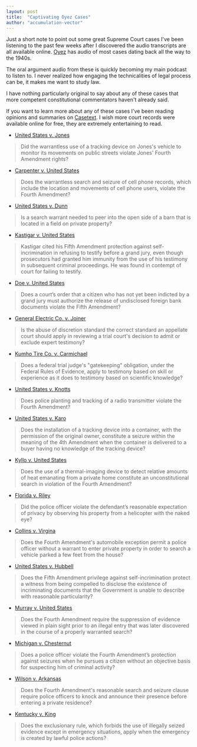```yaml
---
layout: post
title:  "Captivating Oyez Cases"
author: "accumulation-vector"
---
```


Just a short note to point out some great Supreme Court cases I've been listening to the past few weeks after I discovered the audio transcripts are all available online. [Oyez](https://www.oyez.org/) has audio of most cases dating back all the way to the 1940s. 

The oral argument audio from these is quickly becoming my main podcast to listen to. I never realized how engaging the technicalities of legal process can be, it makes me want to study law. 

I have nothing particularly original to say about any of these cases that more competent constitutional commentators haven't already said.

If you want to learn more about any of these cases I've been reading opinions and summaries on [Casetext](https://casetext.com/). I wish more court records were available online for free, they are extremely entertaining to read.

- [United States v. Jones](https://www.oyez.org/cases/2011/10-1259)<br>
>Did the warrantless use of a tracking device on Jones's vehicle to monitor its movements on public streets violate Jones' Fourth Amendment rights?<br>

- [Carpenter v. United States](https://www.oyez.org/cases/2017/16-402)<br>
>Does the warrantless search and seizure of cell phone records, which include the location and movements of cell phone users, violate the Fourth Amendment?<br>

- [United States v. Dunn](https://www.oyez.org/cases/1978/77-6949)<BR>
>Is a search warrant needed to peer into the open side of a barn that is located in a field on private property?<br>

- [Kastigar v. United States](https://www.oyez.org/cases/1971/70-117)<br>
>Kastigar cited his Fifth Amendment protection against self-incrimination in refusing to testify before a grand jury, even though prosecutors had granted him immunity from the use of his testimony in subsequent criminal proceedings. He was found in contempt of court for failing to testify.<br>

- [Doe v. United States](https://www.oyez.org/cases/1987/86-1753)<br>
>Does a court’s order that a citizen who has not yet been indicted by a grand jury must authorize the release of undisclosed foreign bank documents violate the Fifth Amendment?<br>

- [General Electric Co. v. Joiner](https://www.oyez.org/cases/1997/96-188)<br>
>Is the abuse of discretion standard the correct standard an appellate court should apply in reviewing a trial court's decision to admit or exclude expert testimony?

- [Kumho Tire Co. v. Carmichael](https://www.oyez.org/cases/1998/97-1709)<br>
>Does a federal trial judge's "gatekeeping" obligation, under the Federal Rules of Evidence, apply to testimony based on skill or experience as it does to testimony based on scientific knowledge?

- [United States v. Knotts](https://www.oyez.org/cases/1982/81-1802)<br>
>Does police planting and tracking of a radio transmitter violate the Fourth Amendment?

- [United States v. Karo](https://www.oyez.org/cases/1983/83-850)<br>
>Does the installation of a tracking device into a container, with the permission of the original owner, constitute a seizure within the meaning of the 4th Amendment when the container is delivered to a buyer having no knowledge of the tracking device?

- [Kyllo v. United States](https://www.oyez.org/cases/2000/99-8508)<br>
>Does the use of a thermal-imaging device to detect relative amounts of heat emanating from a private home constitute an unconstitutional search in violation of the Fourth Amendment?

- [Florida v. Riley](https://www.oyez.org/cases/1988/87-764)<br>
>Did the police officer violate the defendant’s reasonable expectation of privacy by observing his property from a helicopter with the naked eye?<br>

- [Collins v. Virgina](https://www.oyez.org/cases/2017/16-1027)<br>
>Does the Fourth Amendment's automobile exception permit a police officer without a warrant to enter private property in order to search a vehicle parked a few feet from the house?<br>

- [United States v. Hubbell](https://www.oyez.org/cases/1999/99-166)<br>
>Does the Fifth Amendment privilege against self-incrimination protect a witness from being compelled to disclose the existence of incriminating documents that the Government is unable to describe with reasonable particularity?<br>

- [Murray v. United States](https://www.oyez.org/cases/1987/86-995)<br>
>Does the Fourth Amendment require the suppression of evidence viewed in plain sight prior to an illegal entry that was later discovered in the course of a properly warranted search?<br>

- [Michigan v. Chesternut](https://www.oyez.org/cases/1987/86-1824)<br>
>Does a police officer violate the Fourth Amendment’s protection against seizures when he pursues a citizen without an objective basis for suspecting him of criminal activity? <br>

- [Wilson v. Arkansas](https://www.oyez.org/cases/1994/94-5707)<br>
>Does the Fourth Amendment's reasonable search and seizure clause require police officers to knock and announce their presence before entering a private residence?

- [Kentucky v. King](https://www.oyez.org/cases/2010/09-1272)<br>
>Does the exclusionary rule, which forbids the use of illegally seized evidence except in emergency situations, apply when the emergency is created by lawful police actions?<br>
